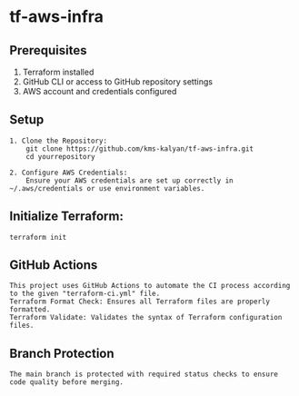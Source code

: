 # tf-aws-infra

## Prerequisites
1. Terraform installed
2. GitHub CLI or access to GitHub repository settings
3. AWS account and credentials configured

## Setup
    1. Clone the Repository:
        git clone https://github.com/kms-kalyan/tf-aws-infra.git
        cd yourrepository

    2. Configure AWS Credentials:
        Ensure your AWS credentials are set up correctly in ~/.aws/credentials or use environment variables.

## Initialize Terraform:
    terraform init

## GitHub Actions
    This project uses GitHub Actions to automate the CI process according to the given "terraform-ci.yml" file.
    Terraform Format Check: Ensures all Terraform files are properly formatted.
    Terraform Validate: Validates the syntax of Terraform configuration files.

## Branch Protection
    The main branch is protected with required status checks to ensure code quality before merging.